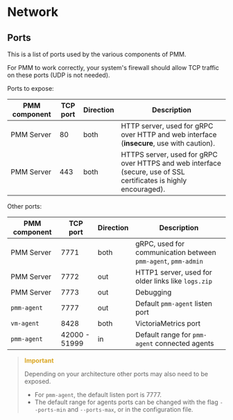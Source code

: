 # Network

## Ports

This is a list of ports used by the various components of PMM.

For PMM to work correctly, your system's firewall should allow TCP traffic on these ports (UDP is not needed).

Ports to expose:

PMM component | TCP port      | Direction     | Description
--------------|---------------|---------------|------
PMM Server    |   80          | both          | HTTP server, used for gRPC over HTTP and web interface (**insecure**, use with caution).
PMM Server    |  443          | both          | HTTPS server, used for gRPC over HTTPS and web interface (secure, use of SSL certificates is highly encouraged).

Other ports:

PMM component | TCP port      | Direction     | Description
--------------|---------------|---------------|------
PMM Server    | 7771          | both          | gRPC, used for communication between `pmm-agent`, `pmm-admin`
PMM Server    | 7772          | out           | HTTP1 server, used for older links like `logs.zip`
PMM Server    | 7773          | out           | Debugging
`pmm-agent`   | 7777          | out           | Default `pmm-agent` listen port
`vm-agent`    | 8428          | both          | VictoriaMetrics port
`pmm-agent`   | 42000 - 51999 | in            | Default range for `pmm-agent` connected agents

> <b style="color:goldenrod">Important</b>
>
> Depending on your architecture other ports may also need to be exposed.
> - For `pmm-agent`, the default listen port is 7777.
> - The default range for agents ports can be changed with the flag `--ports-min` and  `--ports-max`, or in the configuration file.
